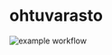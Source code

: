 # ohtuvarasto

![example workflow](https://github.com/<taijalainen>/<ohtuvarasto>/workflows/<CI>/badge.svg)
